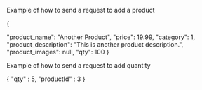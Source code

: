 Example of how to send a request to add a product

{
  
  "product_name": "Another Product",
  "price": 19.99,
  "category": 1,
  "product_description": "This is another product description.",
  "product_images": null,
  "qty": 100
}

Example of how to send a request to add quantity

{
  "qty" : 5,
  "productId" : 3
}


